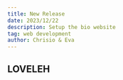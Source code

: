 ```yaml
---
title: New Release
date: 2023/12/22
description: Setup the bio website
tag: web development
author: Chrisio & Eva
---
```


## LOVELEH  